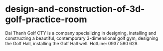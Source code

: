 # design-and-construction-of-3d-golf-practice-room
Dai Thanh Golf CTY is a company specializing in designing, installing and constructing a beautiful, contemporary 3-dimensional golf gym, designing the Golf Hall, installing the Golf Hall well. HotLine: 0937 580 629.
